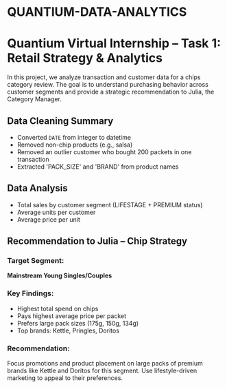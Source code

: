 # QUANTIUM-DATA-ANALYTICS

# Quantium Virtual Internship – Task 1: Retail Strategy & Analytics

In this project, we analyze transaction and customer data for a chips category review. The goal is to understand purchasing behavior across customer segments and provide a strategic recommendation to Julia, the Category Manager.
## Data Cleaning Summary

- Converted `DATE` from integer to datetime
- Removed non-chip products (e.g., salsa)
- Removed an outlier customer who bought 200 packets in one transaction
- Extracted 'PACK_SIZE' and 'BRAND' from product names
## Data Analysis

- Total sales by customer segment (LIFESTAGE + PREMIUM status)
- Average units per customer
- Average price per unit
## Recommendation to Julia – Chip Strategy

### Target Segment:
**Mainstream Young Singles/Couples**

### Key Findings:
- Highest total spend on chips
- Pays highest average price per packet
- Prefers large pack sizes (175g, 150g, 134g)
- Top brands: Kettle, Pringles, Doritos

### Recommendation:
Focus promotions and product placement on large packs of premium brands like Kettle and Doritos for this segment. Use lifestyle-driven marketing to appeal to their preferences.
